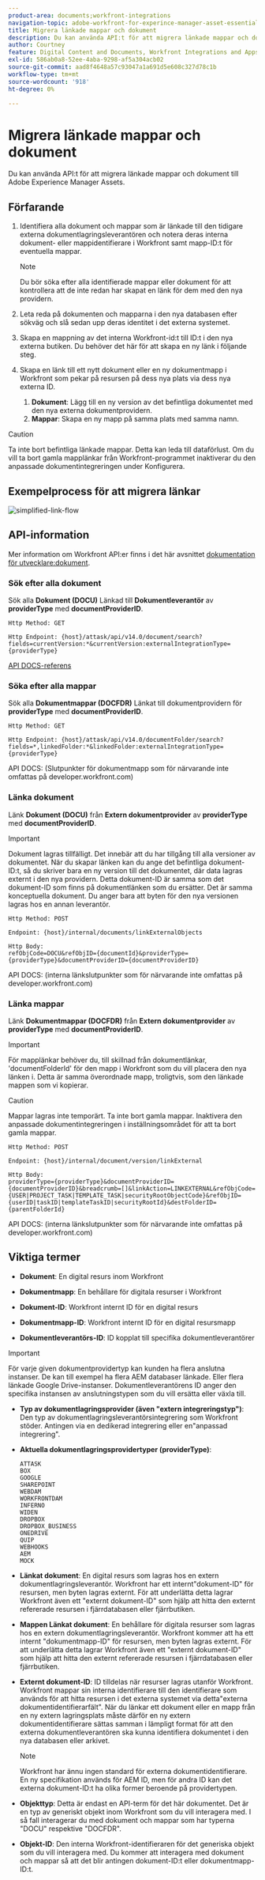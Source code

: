 ```yaml
---
product-area: documents;workfront-integrations
navigation-topic: adobe-workfront-for-experince-manager-asset-essentials
title: Migrera länkade mappar och dokument
description: Du kan använda API:t för att migrera länkade mappar och dokument till Adobe Experience Manager Assets.
author: Courtney
feature: Digital Content and Documents, Workfront Integrations and Apps
exl-id: 586ab0a8-52ee-4aba-9298-af5a304acb02
source-git-commit: aad8f4648a57c93047a1a691d5e608c327d78c1b
workflow-type: tm+mt
source-wordcount: '918'
ht-degree: 0%

---
```


# Migrera länkade mappar och dokument

Du kan använda API:t för att migrera länkade mappar och dokument till Adobe Experience Manager Assets.

## Förfarande

1. Identifiera alla dokument och mappar som är länkade till den tidigare externa dokumentlagringsleverantören och notera deras interna dokument- eller mappidentifierare i Workfront samt mapp-ID:t för eventuella mappar.

   >[!NOTE]
   >
   > Du bör söka efter alla identifierade mappar eller dokument för att kontrollera att de inte redan har skapat en länk för dem med den nya providern.

1. Leta reda på dokumenten och mapparna i den nya databasen efter sökväg och slå sedan upp deras identitet i det externa systemet.

1. Skapa en mappning av det interna Workfront-id:t till ID:t i den nya externa butiken. Du behöver det här för att skapa en ny länk i följande steg.

1. Skapa en länk till ett nytt dokument eller en ny dokumentmapp i Workfront som pekar på resursen på dess nya plats via dess nya externa ID.

   1. **Dokument**: Lägg till en ny version av det befintliga dokumentet med den nya externa dokumentprovidern.
   1. **Mappar**: Skapa en ny mapp på samma plats med samma namn.

>[!CAUTION]
>
>   Ta inte bort befintliga länkade mappar. Detta kan leda till dataförlust. Om du vill ta bort gamla mapplänkar från Workfront-programmet inaktiverar du den anpassade dokumentintegreringen under Konfigurera.


## Exempelprocess för att migrera länkar

![simplified-link-flow](assets/links-flow-simplified.png)

## API-information

Mer information om Workfront API:er finns i det här avsnittet [dokumentation för utvecklare:dokument](https://developer.workfront.com/documents.html).

### Sök efter alla dokument

Sök alla **Dokument (DOCU)** Länkad till **Dokumentleverantör** av **providerType** med **documentProviderID**.

```
Http Method: GET
 
Http Endpoint: {host}/attask/api/v14.0/document/search?fields=currentVersion:*&currentVersion:externalIntegrationType={providerType}
```

[API DOCS-referens](https://developer.workfront.com/documents.html#get-/docu/search)

### Söka efter alla mappar

Sök alla **Dokumentmappar (DOCFDR)** Länkat till dokumentprovidern för **providerType** med **documentProviderID**.

```
Http Method: GET
 
Http Endpoint: {host}/attask/api/v14.0/documentFolder/search?fields=*,linkedFolder:*&linkedFolder:externalIntegrationType={providerType}
```

API DOCS: (Slutpunkter för dokumentmapp som för närvarande inte omfattas på developer.workfront.com)

### Länka dokument

Länk **Dokument (DOCU)** från **Extern dokumentprovider** av **providerType** med **documentProviderID**.

>[!IMPORTANT]
>
>Dokument lagras tillfälligt. Det innebär att du har tillgång till alla versioner av dokumentet. När du skapar länken kan du ange det befintliga dokument-ID:t, så du skriver bara en ny version till det dokumentet, där data lagras externt i den nya providern. Detta dokument-ID är samma som det dokument-ID som finns på dokumentlänken som du ersätter. Det är samma konceptuella dokument. Du anger bara att byten för den nya versionen lagras hos en annan leverantör.

```
Http Method: POST
 
Endpoint: {host}/internal/documents/linkExternalObjects
 
Http Body:
refObjCode=DOCU&refObjID={documentId}&providerType={providerType}&documentProviderID={documentProviderID}
```

API DOCS: (interna länkslutpunkter som för närvarande inte omfattas på developer.workfront.com)

### Länka mappar

Länk **Dokumentmappar (DOCFDR)** från **Extern dokumentprovider** av **providerType** med **documentProviderID**.

>[!IMPORTANT]
>
>För mapplänkar behöver du, till skillnad från dokumentlänkar, &#39;documentFolderId&#39; för den mapp i Workfront som du vill placera den nya länken i. Detta är samma överordnade mapp, troligtvis, som den länkade mappen som vi kopierar.

>[!CAUTION]
>
>Mappar lagras inte temporärt. Ta inte bort gamla mappar. Inaktivera den anpassade dokumentintegreringen i inställningsområdet för att ta bort gamla mappar.


```
Http Method: POST
 
Endpoint: {host}/internal/document/version/linkExternal
 
Http Body:
providerType={providerType}&documentProviderID={documentProviderID}&breadcrumb=[]&linkAction=LINKEXTERNAL&refObjCode={USER|PROJECT_TASK|TEMPLATE_TASK|securityRootObjectCode}&refObjID={userID|taskID|templateTaskID|securityRootId}&destFolderID={parentFolderId}
```

API DOCS: (interna länkslutpunkter som för närvarande inte omfattas på developer.workfront.com)

## Viktiga termer

* **Dokument**: En digital resurs inom Workfront

* **Dokumentmapp**: En behållare för digitala resurser i Workfront

* **Dokument-ID**: Workfront internt ID för en digital resurs

* **Dokumentmapp-ID**: Workfront internt ID för en digital resursmapp

* **Dokumentleverantörs-ID**: ID kopplat till specifika dokumentleverantörer

>[!IMPORTANT]
>
> För varje given dokumentprovidertyp kan kunden ha flera anslutna instanser. De kan till exempel ha flera AEM databaser länkade. Eller flera länkade Google Drive-instanser. Dokumentleverantörens ID anger den specifika instansen av anslutningstypen som du vill ersätta eller växla till.

* **Typ av dokumentlagringsprovider (även &quot;extern integreringstyp&quot;)**: Den typ av dokumentlagringsleverantörsintegrering som Workfront stöder. Antingen via en dedikerad integrering eller en&quot;anpassad integrering&quot;.

* **Aktuella dokumentlagringsprovidertyper (providerType)**:

  ```
  ATTASK
  BOX
  GOOGLE
  SHAREPOINT
  WEBDAM
  WORKFRONTDAM
  INFERNO
  WIDEN
  DROPBOX
  DROPBOX_BUSINESS
  ONEDRIVE
  QUIP
  WEBHOOKS
  AEM
  MOCK
  ```

* **Länkat dokument**: En digital resurs som lagras hos en extern dokumentlagringsleverantör. Workfront har ett internt&quot;dokument-ID&quot; för resursen, men byten lagras externt. För att underlätta detta lagrar Workfront även ett &quot;externt dokument-ID&quot; som hjälp att hitta den externt refererade resursen i fjärrdatabasen eller fjärrbutiken.

* **Mappen Länkat dokument**: En behållare för digitala resurser som lagras hos en extern dokumentlagringsleverantör. Workfront kommer att ha ett internt &quot;dokumentmapp-ID&quot; för resursen, men byten lagras externt. För att underlätta detta lagrar Workfront även ett &quot;externt dokument-ID&quot; som hjälp att hitta den externt refererade resursen i fjärrdatabasen eller fjärrbutiken.

* **Externt dokument-ID**: ID tilldelas när resurser lagras utanför Workfront. Workfront mappar sin interna identifierare till den identifierare som används för att hitta resursen i det externa systemet via detta&quot;externa dokumentidentifierarfält&quot;. När du länkar ett dokument eller en mapp från en ny extern lagringsplats måste därför en ny extern dokumentidentifierare sättas samman i lämpligt format för att den externa dokumentleverantören ska kunna identifiera dokumentet i den nya databasen eller arkivet.

  >[!NOTE]
  >
  > Workfront har ännu ingen standard för externa dokumentidentifierare. En ny specifikation används för AEM ID, men för andra ID kan det externa dokument-ID:t ha olika former beroende på providertypen.


* **Objekttyp**: Detta är endast en API-term för det här dokumentet. Det är en typ av generiskt objekt inom Workfront som du vill interagera med. I så fall interagerar du med dokument och mappar som har typerna &quot;DOCU&quot; respektive &quot;DOCFDR&quot;.

* **Objekt-ID**: Den interna Workfront-identifieraren för det generiska objekt som du vill interagera med. Du kommer att interagera med dokument och mappar så att det blir antingen dokument-ID:t eller dokumentmapp-ID:t.
